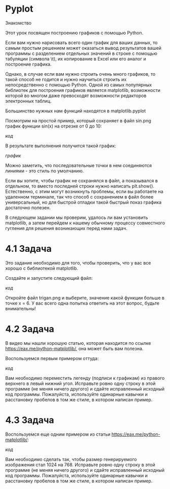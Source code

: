 # Pyplot

Знакомство

Этот урок посвящен построению графиков с помощью Python.

Если вам нужно нарисовать всего один график для ваших данных, то самым простым решением может оказаться вывод результатов вашей программы с разделением отдельных значений в строке с помощью табуляции (символа \t), их копирование в Excel или его аналог и построение графика.

Однако, в случае если вам нужно строить очень много графиков, то такой способ не годится и нужно научиться строить их непосредственно с помощью Python. Одной из самых популярных библиотек для построения графиков является matplotlib, возможности которой во многом даже превосходят возможности редакторов электронных таблиц.

Большинство нужных нам функций находятся в matplotlib.pyplot

Посмотрим на простой пример, который сохраняет в файл sin.png график функции sin(x) на отрезке от 0 до 10:

*код*

В результате выполнения получится такой график:

*график*

Можно заметить, что последовательные точки в нем соединяются линиями - это стиль по умолчанию.

Если вы хотите, чтобы график не сохранялся в файл, а показывался в отдельном, то вместо последней строки нужно написать plt.show(). Естественно, с этим могут возникнуть проблемы, если вы работаете на удаленном терминале, так что способ с сохранением в файл более универсальный, но для быстрой отладки такой быстрый показ графика достаточно полезен.

В следующем задании мы проверим, удалось ли вам установить matplotlib, а затем перейдем к нашему обычному процессу совместного гугления для решения возникающих перед нами задач.

# 4.1 Задача

Это задание необходимо для того, чтобы проверить, что у вас все хорошо с библиотекой matplotlib.

Создайте и запустите следующий файл:

*код*

Откройте файл trigan.png и выберите, значение какой функции больше в точке x = 6. У вас всего одна попытка ответить на этот вопрос, будьте внимательны!

# 4.2 Задача

В видео мы нашли хорошую статью, которая находится по ссылке https://eax.me/python-matplotlib/, она может быть вам полезна.

Воспользуемся первым примером оттуда:

*код*

Вам необходимо переместить легенду (подписи к графикам) из правого верхнего в левый нижний угол. Исправьте ровно одну строку в этой программе (не меняя ничего другого) и сдайте исправленный исходный код программы. Пожалуйста, используйте одинарные кавычки и расстановку пробелов в том же стиле, в котором написан пример.

# 4.3 Задача

Воспользуемся еще одним примером из статьи https://eax.me/python-matplotlib/:

*код*

Вам необходимо сделать так, чтобы размер генерируемого изображения стал 1024 на 768. Исправьте ровно одну строку в этой программе (не меняя ничего другого) и сдайте исправленный исходный код программы. Пожалуйста, используйте одинарные кавычки и расстановку пробелов в том же стиле, в котором написан пример.